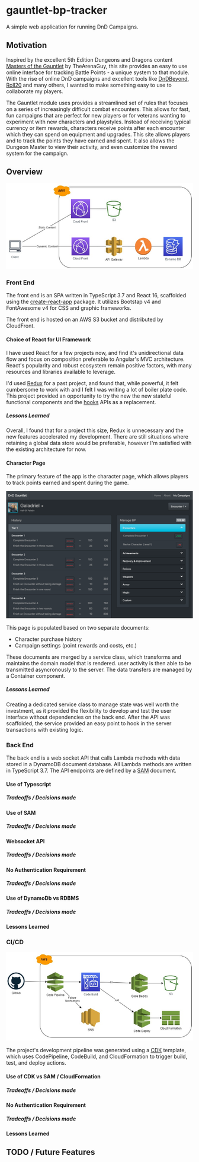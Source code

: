 # gauntlet-bp-tracker
A simple web application for running DnD Campaigns.

## Motivation
Inspired by the excellent 5th Edition Dungeons and Dragons content [Masters of the Gauntlet](https://www.spectrecreations.com/#MotG) by TheArenaGuy, this site provides an easy to use online interface for tracking Battle Points - a unique system to that module. With the rise of online DnD campaigns and excellent tools like [DnDBeyond](https://www.dndbeyond.com/), [Roll20](https://roll20.net/) and many others, I wanted to make something easy to use to collaborate my players.

The Gauntlet module uses provides a streamlined set of rules that focuses on a series of increasingly difficult combat encounters. This allows for fast, fun campaigns that are perfect for new players or for veterans wanting to experiment with new characters and playstyles. Instead of receiving typical currency or item rewards, characters receive points after each encounter which they can spend on equipment and upgrades. This site allows players and to track the points they have earned and spent. It also allows the Dungeon Master to view their activity, and even customize the reward system for the campaign.

## Overview

![Application Architecture](Documentation/Application_Architecture.jpg)

### Front End
The front end is an SPA written in TypeScript 3.7 and React 16, scaffolded using the [create-react-app](https://github.com/facebook/create-react-app) package.  It utilizes Bootstap v4 and FontAwesome v4 for CSS and graphic frameworks.

The front end is hosted on an AWS S3 bucket and distributed by CloudFront.

#### Choice of React for UI Framework
I have used React for a few projects now, and find it's unidirectional data flow and focus on composition preferable to Angular's MVC architecture.
React's popularity and robust ecosystem remain positive factors, with many resources and libraries available to leverage.

I'd used [Redux](https://redux.js.org/) for a past project, and found that, while powerful, it felt cumbersome to work with and I felt I was writing a lot of boiler plate code.  
This project provided an opportunity to try the new the new stateful functional components and the [hooks](https://reactjs.org/docs/hooks-intro.html) APIs as a replacement.

##### Lessons Learned
Overall, I found that for a project this size, Redux is unnecessary and the new features accelerated my development.
There are still situations where retaining a global data store would be preferable, however I'm satisfied with the existing architecture for now.

#### Character Page
The primary feature of the app is the character page, which allows players to track points earned and spent during the game.

![Application Architecture](Documentation/Character_Page.png)

This page is populated based on two separate documents:
- Character purchase history
- Campaign settings (point rewards and costs, etc.)

These documents are merged by a service class, which transforms and maintains the domain model that is rendered.  user activity is then able to be transmitted asyncronously to the server.  The data transfers are managed by a Container component.

##### Lessons Learned
Creating a dedicated service class to manage state was well worth the investment, as it provided the flexibility to develop and test the user interface without dependencies on the back end.
After the API was scaffolded, the service provided an easy point to hook in the server transactions with existing logic.

### Back End
The back end is a web socket API that calls Lambda methods with data stored in a DynamoDB document database.  All Lambda methods are written in TypeScript 3.7.  The API endpoints are defined by a [SAM](https://aws.amazon.com/serverless/sam/) document.

#### Use of Typescript
##### Tradeoffs / Decisions made
#### Use of SAM
##### Tradeoffs / Decisions made
#### Websocket API
##### Tradeoffs / Decisions made
#### No Authentication Requirement
##### Tradeoffs / Decisions made
#### Use of DynamoDb vs RDBMS
##### Tradeoffs / Decisions made
#### Lessons Learned

### CI/CD

![Pipeline_Architecture](Documentation/Pipeline_Architecture.jpg)

The project's development pipeline was generated using a [CDK](https://aws.amazon.com/cdk/) template, which uses CodePipeline, CodeBuild, and CloudFormation to trigger build, test, and deploy actions. 

#### Use of CDK vs SAM / CloudFormation
##### Tradeoffs / Decisions made
#### No Authentication Requirement
##### Tradeoffs / Decisions made
#### Lessons Learned

## TODO / Future Features
